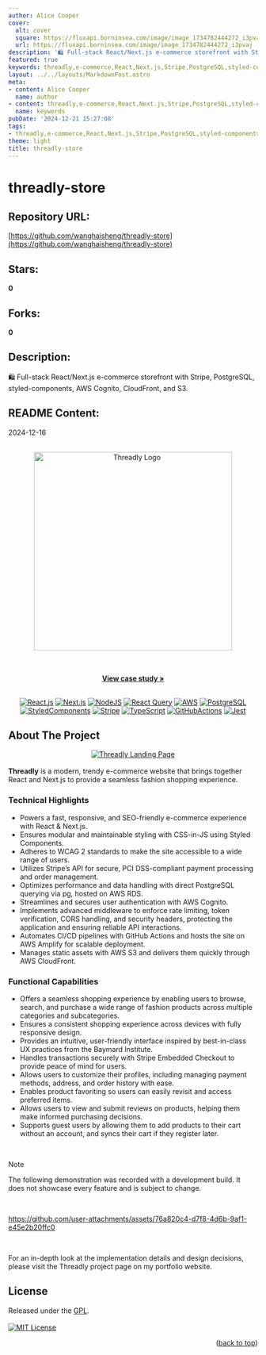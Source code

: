 ```yaml
---
author: Alice Cooper
cover:
  alt: cover
  square: https://fluxapi.borninsea.com/image/image_1734782444272_i3pvaj
  url: https://fluxapi.borninsea.com/image/image_1734782444272_i3pvaj
description: '🛍 Full-stack React/Next.js e-commerce storefront with Stripe, PostgreSQL, styled-components, AWS Cognito, CloudFront, and S3.'
featured: true
keywords: threadly,e-commerce,React,Next.js,Stripe,PostgreSQL,styled-components,AWS Cognito,CloudFront,S3,full-stack,e-commerce storefront,2024,case study,React.js,Next.js,NodeJS,React Query,AWS,PostgreSQL,styled-components,Stripe,TypeScript,GitHub Actions,Jest,fast,responsive,SEO-friendly,e-commerce experience,modular styling,WCAG 2 standards,accessible,user authentication,security headers,CI/CD pipelines,AWS Amplify,static assets,AWS S3,secure payment processing,PCI DSS-compliant,rate limiting,CORS handling,advanced middleware,transaction handling,shopping experience,browse,purchase,fashion products,fully responsive design,intuitive user interface,peace of mind for users
layout: ../../layouts/MarkdownPost.astro
meta:
- content: Alice Cooper
  name: author
- content: threadly,e-commerce,React,Next.js,Stripe,PostgreSQL,styled-components,AWS Cognito,CloudFront,S3,full-stack,e-commerce storefront,2024,case study,React.js,Next.js,NodeJS,React Query,AWS,PostgreSQL,styled-components,Stripe,TypeScript,GitHub Actions,Jest,fast,responsive,SEO-friendly,e-commerce experience,modular styling,WCAG 2 standards,accessible,user authentication,security headers,CI/CD pipelines,AWS Amplify,static assets,AWS S3,secure payment processing,PCI DSS-compliant,rate limiting,CORS handling,advanced middleware,transaction handling,shopping experience,browse,purchase,fashion products,fully responsive design,intuitive user interface,peace of mind for users
  name: keywords
pubDate: '2024-12-21 15:27:08'
tags:
- threadly,e-commerce,React,Next.js,Stripe,PostgreSQL,styled-components,AWS Cognito,AWS CloudFront,AWS S3,2024,case study,WCAG 2,Vue.js,fashion,modular styling,CSS-in-JS,accessibility,secure payment processing,PCI DSS compliant,performance optimization,direct querying,cloud hosting,CI/CD,automated pipelines,scaling,static asset management
theme: light
title: threadly-store
---
```


# threadly-store

## Repository URL: 
[https://github.com/wanghaisheng/threadly-store](https://github.com/wanghaisheng/threadly-store)

## Stars: 
**0**

## Forks: 
**0**

## Description: 
🛍 Full-stack React/Next.js e-commerce storefront with Stripe, PostgreSQL, styled-components, AWS Cognito, CloudFront, and S3.

## README Content: 
2024-12-16

<a name="readme-top"></a>

<!-- PROJECT LOGO -->
<br />
<div align="center">
<a href="https://github.com/jwinr/threadly">
<picture>
      <source media="(prefers-color-scheme: dark)" srcset="src/assets/logo_small_dark.png">
      <source media="(prefers-color-scheme: light)" srcset="src/assets/logo_small.png">
      <img src="src/assets/logo_small.png" alt="Threadly Logo" width="400">
    </picture>
    </a>
  <p align="center">
    <br />
    <br />
    <a href="https://jwinters.tech/threadly"><strong>View case study »</strong></a>
    <br />
    <br />
  </p>

[![React.js][React-img]][React-url]
[![Next.js][Next-img]][Next-url]
[![NodeJS][NodeJS-img]][NodeJS-url]
[![React Query][ReactQuery-img]][ReactQuery-url]
[![AWS][AWS-img]][AWS-url]
[![PostgreSQL][Postgre-img]][Postgre-url]
[![StyledComponents][StyledComponents-img]][StyledComponents-url]
[![Stripe][Stripe-img]][Stripe-url]
[![TypeScript][TypeScript-img]][TypeScript-url]
[![GitHubActions][GitHubActions-img]][GitHubActions-url]
[![Jest][Jest-img]][Jest-url]
</div>

<!-- ABOUT THE PROJECT -->

## About The Project

<div align="center">
  <a href="https://github.com/jwinr/threadly">
    <img src="src/assets/landing_page.png" alt="Threadly Landing Page" />
  </a>
</div>
<br />
<b>Threadly</b> is a modern, trendy e-commerce website that brings together React and Next.js to provide a seamless fashion shopping experience.

### Technical Highlights

- Powers a fast, responsive, and SEO-friendly e-commerce experience with React & Next.js.
- Ensures modular and maintainable styling with CSS-in-JS using Styled Components.
- Adheres to WCAG 2 standards to make the site accessible to a wide range of users.
- Utilizes Stripe’s API for secure, PCI DSS-compliant payment processing and order management.
- Optimizes performance and data handling with direct PostgreSQL querying via pg, hosted on AWS RDS.
- Streamlines and secures user authentication with AWS Cognito.
- Implements advanced middleware to enforce rate limiting, token verification, CORS handling, and security headers, protecting the application and ensuring reliable API interactions.
- Automates CI/CD pipelines with GitHub Actions and hosts the site on AWS Amplify for scalable deployment.
- Manages static assets with AWS S3 and delivers them quickly through AWS CloudFront.

### Functional Capabilities

- Offers a seamless shopping experience by enabling users to browse, search, and purchase a wide range of fashion products across multiple categories and subcategories.
- Ensures a consistent shopping experience across devices with fully responsive design.
- Provides an intuitive, user-friendly interface inspired by best-in-class UX practices from the Baymard Institute.
- Handles transactions securely with Stripe Embedded Checkout to provide peace of mind for users.
- Allows users to customize their profiles, including managing payment methods, address, and order history with ease.
- Enables product favoriting so users can easily revisit and access preferred items.
- Allows users to view and submit reviews on products, helping them make informed purchasing decisions.
- Supports guest users by allowing them to add products to their cart without an account, and syncs their cart if they register later.
<br>

> [!NOTE]
> The following demonstration was recorded with a development build. It does not showcase every feature and is subject to change.
<br>

https://github.com/user-attachments/assets/76a820c4-d7f8-4d6b-9af1-e45e2b20ffc0

<br>

<p>For an in-depth look at the implementation details and design decisions, please visit the Threadly project page on my portfolio website.</p>

<!-- LICENSE -->

## License

Released under the <a href="https://www.gnu.org/licenses/gpl-3.0.html">GPL</a>.
<br />
<br />
[![MIT License][license-shield]][license-url]

<p align="right">(<a href="#readme-top">back to top</a>)</p>

<!-- MARKDOWN LINKS & IMAGES -->
<!-- https://www.markdownguide.org/basic-syntax/#reference-style-links -->

[license-shield]: https://img.shields.io/github/license/jwinr/threadly.svg?style=for-the-badge
[license-url]: https://github.com/jwinr/threadly/blob/master/LICENSE.txt
[Next-img]: https://img.shields.io/badge/next.js-%23000000.svg?style=for-the-badge&logo=next.js&logoColor=white
[Next-url]: https://nextjs.org/
[React-img]: https://img.shields.io/badge/react-%2320232a.svg?style=for-the-badge&logo=react&logoColor=61DAFB
[React-url]: https://reactjs.org/
[ReactQuery-img]: https://img.shields.io/badge/-React%20Query-FF4154?style=for-the-badge&logo=react%20query&logoColor=white
[ReactQuery-url]: https://tanstack.com/query/latest
[AWS-img]: https://img.shields.io/badge/Amazon_AWS-232F3E?style=for-the-badge&logo=amazonwebservices&logoColor=white
[AWS-url]: https://aws.amazon.com/
[Postgre-img]: https://img.shields.io/badge/postgresql-4169E1?style=for-the-badge&logo=postgresql&logoColor=white
[Postgre-url]: https://www.postgresql.org/
[Stripe-url]: https://stripe.dev/
[Stripe-img]: https://img.shields.io/badge/Stripe-626CD9?style=for-the-badge&logo=Stripe&logoColor=white
[StyledComponents-url]: https://styled-components.com/
[StyledComponents-img]: https://img.shields.io/badge/styled--components-DB7093?style=for-the-badge&logo=styled-components&logoColor=white
[TypeScript-img]: https://img.shields.io/badge/typescript-%23007ACC.svg?style=for-the-badge&logo=typescript&logoColor=white
[TypeScript-url]: https://www.typescriptlang.org/
[GitHubActions-img]: https://img.shields.io/badge/github%20actions-%232671E5.svg?style=for-the-badge&logo=githubactions&logoColor=white
[GitHubActions-url]: https://docs.github.com/en/actions
[Jest-img]: https://img.shields.io/badge/-jest-%23C21325?style=for-the-badge&logo=jest&logoColor=white
[Jest-url]: https://jestjs.io/
[NodeJS-img]: https://img.shields.io/badge/node.js-5FA04E?style=for-the-badge&logo=node.js&logoColor=white
[NodeJS-url]: https://nodejs.org/en

